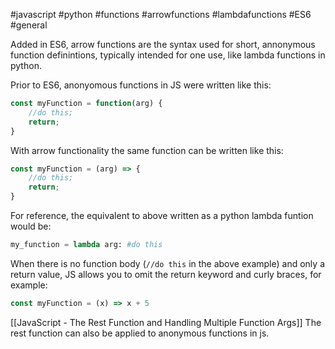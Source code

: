 #javascript #python #functions #arrowfunctions #lambdafunctions #ES6 #general

Added in ES6, arrow functions are the syntax used for short, annonymous function definintions, typically intended for one use, like lambda functions in python.

Prior to ES6, anonyomous functions in JS were written like this:
```js
const myFunction = function(arg) {
	//do this;
	return;
}
```
With arrow functionality the same function can be written like this:
```js
const myFunction = (arg) => {
	//do this;
	return;
}
```
For reference, the equivalent to above written as a python lambda funtion would be:
```python
my_function = lambda arg: #do this
```

When there is no function body (`//do this` in the above example) and only a return value, JS allows you to omit the return keyword and curly braces, for example:
```js
const myFunction = (x) => x + 5
```

[[JavaScript - The Rest Function and Handling Multiple Function Args]] The rest function can also be applied to anonymous functions in js.

